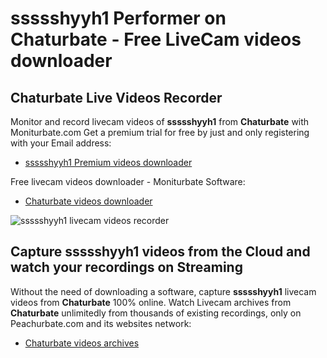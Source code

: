 # ssssshyyh1 Performer on Chaturbate - Free LiveCam videos downloader

## Chaturbate Live Videos Recorder

Monitor and record livecam videos of **ssssshyyh1** from **Chaturbate** with Moniturbate.com
Get a premium trial for free by just and only registering with your Email address:
* [ssssshyyh1 Premium videos downloader](https://moniturbate.com/request-demo-licence-key.html)

Free livecam videos downloader - Moniturbate Software:
* [Chaturbate videos downloader](https://moniturbate.com/moniturbate-download-software.html)

![ssssshyyh1 livecam videos recorder](https://peachurnet.com/templates/moniturbate-software.png)


## Capture ssssshyyh1 videos from the Cloud and watch your recordings on Streaming

Without the need of downloading a software, capture **ssssshyyh1** livecam videos from **Chaturbate** 100% online.
Watch Livecam archives from **Chaturbate** unlimitedly from thousands of existing recordings, only on Peachurbate.com and its websites network:
* [Chaturbate videos archives](https://peachurnet.com/)